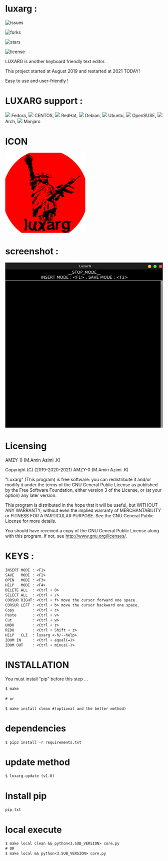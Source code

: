 # luxarg :

![issues](https://img.shields.io/github/issues/amzy-0/luxarg)

![forks](https://img.shields.io/github/forks/amzy-0/luxarg)

![stars](https://img.shields.io/github/stars/amzy-0/luxarg)

![license](https://img.shields.io/github/license/amzy-0/luxarg)


LUXARG is another keyboard friendly text editor.

This project started at August 2019 and restarted at 2021 TODAY!

Easy to use and user-friendly !




# LUXARG support :

![](https://icons.iconarchive.com/icons/tatice/operating-systems/48/Fedora-icon.png) 
Fedora, 
![](https://icons.iconarchive.com/icons/fatcow/farm-fresh/32/centos-icon.png)
CENTOS,
![](https://icons.iconarchive.com/icons/saki/nuoveXT/48/Apps-redhat-icon.png)
RedHat,
![](https://icons.iconarchive.com/icons/tatice/operating-systems/48/Debian-icon.png)
Debian,
![](https://icons.iconarchive.com/icons/tatice/operating-systems/48/Ubuntu-icon.png)
Ubuntu, 
![](https://icons.iconarchive.com/icons/papirus-team/papirus-apps/48/distributor-logo-opensuse-icon.png)
OpenSUSE, 
![](https://icons.iconarchive.com/icons/fatcow/farm-fresh/32/arch-linux-icon.png)
Arch,
![](https://icons.iconarchive.com/icons/papirus-team/papirus-apps/48/manjaro-welcome-icon.png)
Manjaro

# ICON

![ICON](icon/luxarg.png)


# screenshot :

![screenshot](screenshot/1.png)


# Licensing

AMZY-0 (M.Amin Azimi .K) 

Copyright (C) (2019-2020-2021)  AMZY-0 (M.Amin Azimi .K) 

"Luxarg" (This program) is free software: you can redistribute it and/or modify
it under the terms of the GNU General Public License as published by
the Free Software Foundation, either version 3 of the License, or
(at your option) any later version.

This program is distributed in the hope that it will be useful,
but WITHOUT ANY WARRANTY; without even the implied warranty of
MERCHANTABILITY or FITNESS FOR A PARTICULAR PURPOSE.  See the
GNU General Public License for more details.

You should have received a copy of the GNU General Public License
along with this program.  If not, see <http://www.gnu.org/licenses/>.



# KEYS : 

    INSERT MODE : <F1>
    SAVE   MODE : <F2>
    OPEN   MODE : <F3>
    HELP   MODE : <F4>
    DELETE ALL  : <Ctrl + 0>
    SELECT ALL  : <Ctrl + />
    CORSUR RIGHT: <Ctrl + f> move the cursor forward one space.
    CORSUR LEFT : <Ctrl + b> move the cursor backward one space.
    Copy        : <Ctrl + c>
    Paste       : <Ctrl + v>
    Cut         : <Ctrl + w>
    UNDO        : <Ctrl + z>
    REDO        : <Ctrl + Shift + z>
    HELP   CLI  : luxarg <-h/--help>
    ZOOM IN     : <Ctrl + equal(=)>
    ZOOM OUT    : <Ctrl + minus(-)>

# INSTALLATION

You must install "pip" before this step ...   


    $ make 

    # or

    $ make install clean #(optional and the better method) 

# dependencies
    
    $ pip3 install -r requirements.txt

# update method
    
    $ luxarg-update (v1.0)


# Install pip
    pip.txt

# local execute 
    $ make local clean && python<3.SUB_VERSION> core.py
    # OR
    $ make local && python<3.SUB_VERSION> core.py
